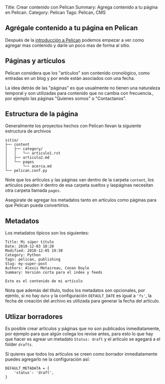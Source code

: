 Title: Crear contenido con Pelican
Summary: Agrega contenido a tu página en Pelican.
Category: Pelican
Tags: Pelican, CMS

## Agrégale contenido a tu página en Pelican

Después de la [introducción a Pelican]({filename}./pelican-inicio-rapido.md) podemos empezar a ver como agregar mas contenido y darle un poco mas de forma al sitio.

## Páginas y artículos

Pelican considera que los "artículos" son contenido cronológico, como entradas en un blog y por ende están asociados con una fecha.

La idea detrás de las "páginas" es que usualmente no tienen una naturaleza temporal y son utilizadas para contenido que no cambia con frecuencia., por ejemplo las páginas "Quienes somos" o "Contactanos".

## Estructura de la página

Generalmente los proyectos hechos con Pelican llevan la siguiente estructura de archivos

```
sitio/
├── content
│   ├── category/
│   │   └── articulo1.rst
│   ├── articulo2.md
│   └── pages
│       └── acerca.md
└── pelican.conf.py
```

Note que los artículos y las páginas van dentro de la carpeta `content`, los artículos peuden ir dentro de esa carpeta sueltos y laspáginas necesitan otra carpeta llamada `pages`.

Asegúrate de agregar los metadatos tanto en artículos como páginas para que Pelican pueda convertirlos.

## Metadatos

 Los metadatos típicos son los siguientes:

 ```
Title: Mi súper título
Date: 2010-12-03 10:20
Modified: 2010-12-05 19:30
Category: Python
Tags: pelican, publishing
Slug: my-super-post
Authors: Alexis Metaireau, Conan Doyle
Summary: Versión corta para el index y feeds

Este es el contenido de mi artículo

 ```
Nota que además del título, todos los metadatos son opcionales, por ejemlo, si no hay `date` y la configuración `DEFAULT_DATE` es igual a `'fs'`, la fecha de creación del archivo es utilizada para generar la fecha del artículo.

## Utlizar borradores

Es posible crear artículos y páginas que no son publicados inmediatamente, por ejemplo para que algún colega los revise antes, para esto lo que hay que hacer es agrear un metadato `Status: draft` y el artículo se agegará a el folder `drafts`.

Si quieres que todos los artículos se creen como borrador inmediatamente puedes agregarlo ne la configuración así:

```
DEFAULT_METADATA = {
    'status': 'draft',
}
```
